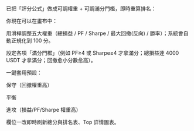 已把「評分公式」做成可調權重 + 可調滿分門檻，即時重算排名：

你現在可以在畫布中：

用滑桿調整五大權重（總損益 / PF / Sharpe / 最大回撤(反向) / 勝率）；系統會自動正規化到 100 分。

設定各項「滿分門檻」（例如 PF≥4 或 Sharpe≥4 才拿滿分；總損益達 4000 USDT 才拿滿分；回撤愈小分數愈高）。

一鍵套用預設：

保守（回撤權重高）

平衡

進攻（損益/PF/Sharpe 權重高）

欄位一改即時刷新總分與排名表、Top 詳情圖表。
